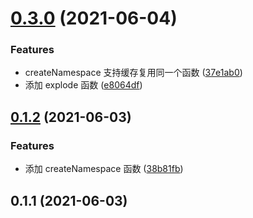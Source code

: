# [0.3.0](https://github.com/zhengxs2018/bem/compare/v0.1.2...v0.3.0) (2021-06-04)


### Features

* createNamespace 支持缓存复用同一个函数 ([37e1ab0](https://github.com/zhengxs2018/bem/commit/37e1ab0b8bbfeb1b6d495c31c3167e3d43481767))
* 添加 explode 函数 ([e8064df](https://github.com/zhengxs2018/bem/commit/e8064df46e8c8a4ca4608eab12a340de3d03083d))



## [0.1.2](https://github.com/zhengxs2018/bem/compare/v0.1.1...v0.1.2) (2021-06-03)


### Features

* 添加 createNamespace 函数 ([38b81fb](https://github.com/zhengxs2018/bem/commit/38b81fbc496eee529cd3058e79fb10d13311cbe3))



## 0.1.1 (2021-06-03)



